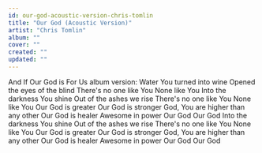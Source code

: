 ```yaml
---
id: our-god-acoustic-version-chris-tomlin
title: "Our God (Acoustic Version)"
artist: "Chris Tomlin"
album: ""
cover: ""
created: ""
updated: ""
---
```


And If Our God is For Us album version:
Water You turned into wine
Opened the eyes of the blind
There's no one like You
None like You
Into the darkness You shine
Out of the ashes we rise
There's no one like You
None like You
Our God is greater
Our God is stronger
God, You are higher than any other
Our God is healer
Awesome in power
Our God
Our God
Into the darkness You shine
Out of the ashes we rise
There's no one like You
None like You
Our God is greater
Our God is stronger
God, You are higher than any other
Our God is healer
Awesome in power
Our God
Our God
